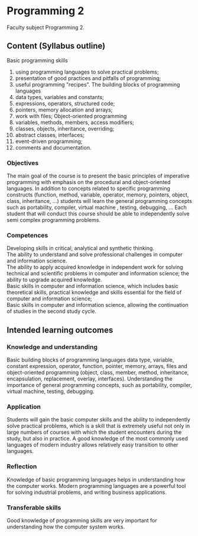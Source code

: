 # Programming 2
Faculty subject Programming 2.
## Content (Syllabus outline)
Basic programming skills  
1. using programming languages to solve practical
problems;
2. presentation of good practices and pitfalls of
programming;
3. useful programming "recipes".
The building blocks of programming languages  
1. data types, variables and constants;
2. expressions, operators, structured code;
3. pointers, memory allocation and arrays;
4. work with files;
Object-oriented programming  
1. variables, methods, members, access modifiers;
2. classes, objects, inheritance, overriding;
3. abstract classes, interfaces;
4. event-driven programming;
5. comments and documentation.
### Objectives
The main goal of the course is to present the basic
principles of imperative programming with emphasis on
the procedural and object-oriented languages. In
addition to concepts related to specific programming
constructs (function, method, variable, operator,
memory, pointers, object, class, inheritance, ...)
students will learn the general programming concepts
such as portability, compiler, virtual machine , testing,
debugging, ... Each student that will conduct this course
should be able to independently solve semi complex
programming problems.
### Competences
Developing skills in critical, analytical and synthetic
thinking.  
The ability to understand and solve professional
challenges in computer and information science.  
The ability to apply acquired knowledge in independent
work for solving technical and scientific problems in
computer and information science; the ability to
upgrade acquired knowledge.  
Basic skills in computer and information science, which
includes basic theoretical skills, practical knowledge and
skills essential for the field of computer and information
science;  
Basic skills in computer and information science,
allowing the continuation of studies in the second study
cycle.
## Intended learning outcomes
### Knowledge and understanding
Basic building blocks of programming languages data 
type, variable, constant expression, operator, function,
pointer, memory, arrays, files and object-oriented
programming (object, class, member, method,
inheritance, encapsulation, replacement, overlay,
interfaces). Understanding the importance of general
programming concepts, such as portability, compiler,
virtual machine, testing, debugging.
### Application
Students will gain the basic computer skills and the
ability to independently solve practical problems, which
is a skill that is extremely useful not only in large
numbers of courses with which the student encounters
during the study, but also in practice. A good knowledge
of the most commonly used languages of modern
industry allows relatively easy transition to other
languages.
### Reflection
Knowledge of basic programming languages helps in
understanding how the computer works. Modern
programming languages are a powerful tool for solving
industrial problems, and writing business applications.
### Transferable skills
Good knowledge of programming skills are very
important for understanding how the computer system
works.
